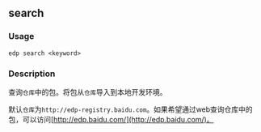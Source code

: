 search
---------

### Usage

    edp search <keyword>


### Description

查询`仓库`中的包。将包从`仓库`导入到本地开发环境。

默认`仓库`为`http://edp-registry.baidu.com`。如果希望通过web查询仓库中的包，可以访问[http://edp.baidu.com/](http://edp.baidu.com/)。


